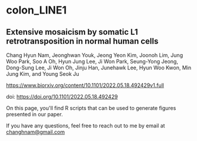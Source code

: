 # colon_LINE1

## Extensive mosaicism by somatic L1 retrotransposition in normal human cells

Chang Hyun Nam, Jeonghwan Youk, Jeong Yeon Kim, Joonoh Lim, Jung Woo Park, Soo A Oh, Hyun Jung Lee, Ji Won Park, Seung-Yong Jeong, Dong-Sung Lee, Ji Won Oh, Jinju Han, Junehawk Lee, Hyun Woo Kwon, Min Jung Kim, and Young Seok Ju

https://www.biorxiv.org/content/10.1101/2022.05.18.492429v1.full

doi: https://doi.org/10.1101/2022.05.18.492429

On this page, you'll find R scripts that can be used to generate figures presented in our paper. 

If you have any questions, feel free to reach out to me by email at changhnam@gmail.com
